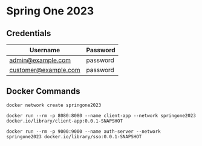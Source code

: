 # Spring One 2023

## Credentials

| Username             | Password |
|----------------------|----------|
| admin@example.com    | password |
| customer@example.com | password |


## Docker Commands

`docker network create springone2023`

`docker run --rm -p 8080:8080 --name client-app --network springone2023 docker.io/library/client-app:0.0.1-SNAPSHOT`

`docker run --rm -p 9000:9000 --name auth-server --network springone2023 docker.io/library/sso:0.0.1-SNAPSHOT`
